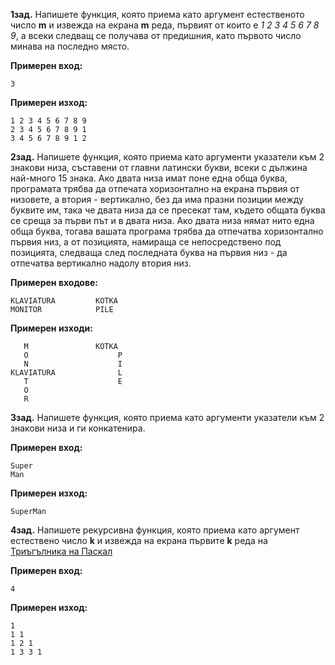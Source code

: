 **1зад.** Напишете  функция, която приема като аргумент естественото число **m** и извежда на екрана **m** реда, първият от които е *1 2 3 4 5 6 7 8 9*, а всеки следващ се получава от предишния, като първото число минава на последно място. 
 
**Примерен вход:** 
```
3
``` 
**Примерен изход:** 
```
1 2 3 4 5 6 7 8 9
2 3 4 5 6 7 8 9 1
3 4 5 6 7 8 9 1 2
```
 
**2зад.** Напишете функция, която приема като аргументи указатели към 2 знакови низа, съставени от главни латински букви,  всеки с дължина най-много 15 знака. Ако двата низа имат поне една обща буква, програмата трябва да отпечата хоризонтално на екрана първия от низовете, а втория - вертикално, без да има празни позиции между буквите им, така че двата низа да се пресекат там, където общата буква се среща за първи път и в двата низа. Ако двата низа нямат нито една обща буква, тогава вашата програма трябва да отпечатва хоризонтално първия низ, а от позицията, намираща се непосредствено под позицията, следваща след последната буква на първия низ - да отпечатва вертикално надолу втория низ.
 
**Примерен входове:** 
```
KLAVIATURA         KOTKA   
MONITOR            PILE
``` 
 
 
 
 
 
 
 
 
**Примерен изходи:**
```
   M               KOTKA
   O                    P
   N                    I
KLAVIATURA              L
   T                    E
   O
   R
```
 
**3зад.** Напишете функция, която приема като аргументи указатели към 2 знакови низа и ги конкатенира. 
 
**Примерен вход:**
 
```
Super  
Man
```
 
**Примерен изход:**
 
```
SuperMan
```
 
**4зад.** Напишете рекурсивна функция, която приема като аргумент естествено число **k** и извежда на екрана първите **k**
реда на [Триъгълника на Паскал](https://bg.wikipedia.org/wiki/%D0%A2%D1%80%D0%B8%D1%8A%D0%B3%D1%8A%D0%BB%D0%BD%D0%B8%D0%BA_%D0%BD%D0%B0_%D0%9F%D0%B0%D1%81%D0%BA%D0%B0%D0%BB)
 
**Примерен вход:**
```
4
```
 
**Примерен изход:**
```
1 
1 1 
1 2 1 
1 3 3 1  
```



